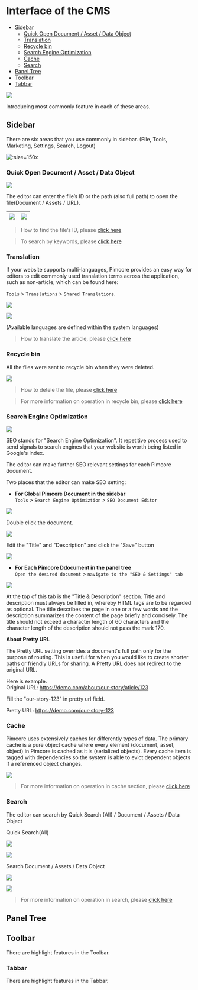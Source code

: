 # Interface of the CMS 

- [Sidebar](sidebar)
    - [Quick Open Document / Asset / Data Object](#quick-open-document-asset-data-object)
    - [Translation](#translation)
    - [Recycle bin](#recycle-bin)
    - [Search Engine Optimization](#search-engine-optimization)
    - [Cache](#cache)
    - [Search](#search)
- [Panel Tree](panel-tree)
- [Toolbar](toolbar)
- [Tabbar](tabbar)

![](images/b01-1.png)  

Introducing most commonly feature in each of these areas.




## Sidebar

There are six areas that you use commonly in sidebar.
(File, Tools, Marketing, Settings, Search, Logout)


![](images/b02.png ':size=150x')



### Quick Open Document / Asset / Data Object

![](images/b03.png)

The editor can enter the file’s ID or the path (also full path) to open the file(Document / Assets / URL).


| ![](images/b04.png) 	| ![](images/b05.png) 	|
|:-------------------:	|:-------------------:	|

> How to find the file’s ID, please [click here](#LINK_TO)  

> To search by keywords, please [click here](#search)


### Translation

If your website supports multi-languages, Pimcore provides an easy way for editors to edit commonly used translation terms across the application, such as non-article,  which can be found here:  

`Tools` > `Translations` > `Shared Translations`.

![](images/b06.png)

![](images/b07.png)

(Available languages are defined within the system languages)

> How to translate the article, please [click here](data-objects)



### Recycle bin

All the files were sent to recycle bin when they were deleted.

![](images/b08.png)

> How to detele the file, please [click here](#LINK_TO)  

> For more information on operation in recycle bin, please [click here](basic/recycle-bin)



### Search Engine Optimization

![](images/b12.1.png)

SEO stands for "Search Engine Optimization". It repetitive process used to send signals to search engines that your website is worth being listed in Google's index.

The editor can make further SEO relevant settings for each Pimcore document. 

Two places that the editor can make SEO setting:

- **For Global Pimcore Document in the sidebar**  
`Tools` > `Search Engine Optimiztion` > `SEO Document Editor`

![](images/b10.png)

Double click the document.

![](images/b11.png)

Edit the "Title" and "Description" and click the "Save" button

![](images/b12.png)

- **For Each Pimcore Ddocument in the panel tree**   
`Open the desired document` > `navigate to the "SEO & Settings" tab`

![](images/b12.2.png)

At the top of this tab is the "Title & Description" section. Title and description must always be filled in, whereby HTML tags are to be regarded as optional. The title describes the page in one or a few words and the description summarizes the content of the page briefly and concisely. The title should not exceed a character length of 60 characters and the character length of the description should not pass the mark 170.

**About Pretty URL** 

The Pretty URL setting overrides a document's full path only for the purpose of routing. This is useful for when you would like to create shorter paths or friendly URLs for sharing. A Pretty URL does not redirect to the original URL.

Here is example.  
Original URL: https://demo.com/about/our-story/aticle/123

Fill the "our-story-123" in pretty url field.

Pretty URL: https://demo.com/our-story-123

### Cache

Pimcore uses extensively caches for differently types of data. The primary cache is a pure object cache where every element (document, asset, object) in Pimcore is cached as it is (serialized objects). Every cache item is tagged with dependencies so the system is able to evict dependent objects if a referenced object changes.


![](images/b13.png)

> For more information on operation in cache section, please [click here](basic/cache)

### Search

The editor can search by Quick Search (All) / Document / Assets / Data Object

Quick Search(All)

![](images/b16.png)

![](images/b17.png)

Search Document / Assets / Data Object

![](images/b18.png)

![](images/b19.png)

> For more information on operation in search, please [click here](basic/search)

## Panel Tree




## Toolbar

There are highlight features in the Toolbar.




### Tabbar

There are highlight features in the Tabbar.